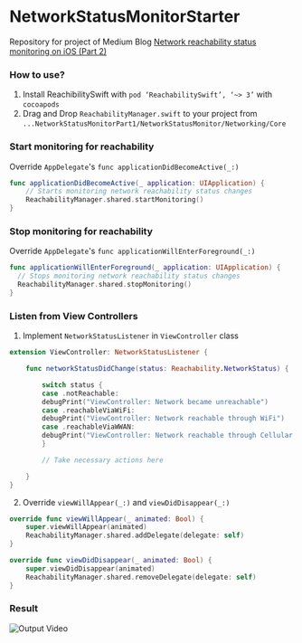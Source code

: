 # NetworkStatusMonitorStarter
Repository for project of Medium Blog [Network reachability status monitoring on iOS (Part 2)](https://medium.com/@sauvik_dolui/network-status-monitoring-on-ios-part-1-9a22276933dc#.r59gm4w8f)

### How to use?
 1. Install ReachibilitySwift with `pod ‘ReachabilitySwift’, ‘~> 3’` with `cocoapods`
 2. Drag and Drop `ReachabilityManager.swift` to your project from `...NetworkStatusMonitorPart1/NetworkStatusMonitor/Networking/Core`

### Start monitoring for reachability 

Override `AppDelegate`'s `func applicationDidBecomeActive(_:)`

```swift
func applicationDidBecomeActive(_ application: UIApplication) {
    // Starts monitoring network reachability status changes
    ReachabilityManager.shared.startMonitoring()
}
```

### Stop monitoring for reachability 

Override `AppDelegate`'s `func applicationWillEnterForeground(_:)`

```swift
func applicationWillEnterForeground(_ application: UIApplication) {
  // Stops monitoring network reachability status changes
  ReachabilityManager.shared.stopMonitoring()
}
```

### Listen from View Controllers


1. Implement `NetworkStatusListener` in `ViewController` class

```swift
extension ViewController: NetworkStatusListener {

    func networkStatusDidChange(status: Reachability.NetworkStatus) {

        switch status {
        case .notReachable:
        debugPrint("ViewController: Network became unreachable")
        case .reachableViaWiFi:
        debugPrint("ViewController: Network reachable through WiFi")
        case .reachableViaWWAN:
        debugPrint("ViewController: Network reachable through Cellular Data")
        }

        // Take necessary actions here

    }
}
```

2. Override `viewWillAppear(_:)` and `viewDidDisappear(_:)`


```swift
override func viewWillAppear(_ animated: Bool) {
    super.viewWillAppear(animated)
    ReachabilityManager.shared.addDelegate(delegate: self)
}

override func viewDidDisappear(_ animated: Bool) {
    super.viewDidDisappear(animated)
    ReachabilityManager.shared.removeDelegate(delegate: self)
}
```


### Result

![Output Video](https://raw.githubusercontent.com/sauvikatinnofied/NetworkStatusMonitorPart1/master/NetworkStatusMonitorResultBlog1.gif)
